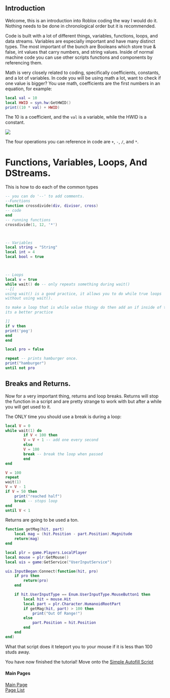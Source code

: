 
## Introduction
Welcome, this is an introduction into Roblox coding the way I would do it.  
Nothing needs to be done in chronological order but it is recommended.  
  
  
Code is built with a lot of different things, variables, functions, loops, and data streams. Variables are especially important and have many distinct types. The most important of the bunch are Booleans which store true & false, int values that carry numbers, and string values. Inside of normal machine code you can use other scripts functions and components by referencing them.


Math is very closely related to coding, specifically coefficients, constants, and a lot of variables. In code you will be using math a lot, want to check if one value is bigger? You use math, coefficients are the first numbers in an equation, for example:
```lua
local val = 10
local HWID = syn.hw:GetHWID()
print((10 * val) + HWID)
```
The 10 is a coefficient, and the `val` is a variable, while the HWID is a constant.

![](https://www.math.net/img/a/algebra/variables/constant/eq.svg)

The four operations you can reference in code are `+`, `-`, `/`, and `*`.




# Functions, Variables, Loops, And DStreams. 
This is how to do each of the common types
```lua
-- you can do '--' to add comments.
--Functions
function crossdivide(div, divisor, cross)
-- code
end
-- running functions
crossdivide(1, 12, '*')



-- Variables
local string = "String"
local int = 4
local bool = true



-- Loops
local v = true
while wait() do -- only repeats something during wait()
--[[ 
using wait() is a good practice, it allows you to do while true loops
without using wait().

to make a loop that is while value thingy do then add an if inside of this,
its a better practice

]]
if v then
print('pog')
end
end

local pro = false

repeat -- prints hamburger once.
print("hamburger")
until not pro

```

## Breaks and Returns.
Now for a very important thing, returns and loop breaks.
Returns will stop the function in a script and are pretty strange to work with but after a while you will get used to it.

The ONLY time you should use a break is during a loop:
```lua
local V = 0
while wait(1) do
		if V < 100 then
		V = V + 1 -- add one every second
		else
		V = 100
		break -- break the loop when passed
		end
end

V = 100
repeat
wait(1)
V = V - 1
if V = 50 then
	print("reached half")
	break -- stops loop
end
until V < 1
```
Returns are going to be used a ton.
```lua
function getMag(hit, part)
	local mag = (hit.Position - part.Position).Magnitude
	return(mag)
end

local plr = game.Players.LocalPlayer
local mouse = plr:GetMouse()
local uis = game:GetService("UserInputService")

uis.InputBegan:Connect(function(hit, pro)
	if pro then
		return(pro)
	end

	if hit.UserInputType == Enum.UserInputType.MouseButton1 then
		local hit = mouse.Hit
		local part = plr.Character.HumanoidRootPart
		if getMag(hit, part) > 100 then
			print("Out Of Range!")
		else
			part.Position = hit.Position
		end
	end
end)
```
What that script does it teleport you to your mouse if it is less than 100 studs away.

You have now finished the tutorial! Move onto the
[Simple Autofill Script](https://ackreik.github.io/coding-intro/pages/simpleautofillscript)




#### Main Pages  
[Main Page](https://ackreik.github.io/coding-intro/)   
[Page List](https://ackreik.github.io/coding-intro/pages/main)  
